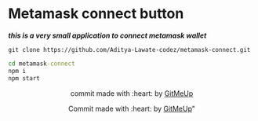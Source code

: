 # Metamask connect button

**_this is a very small application to connect metamask wallet_**

```cli
git clone https://github.com/Aditya-Lawate-codez/metamask-connect.git
```

```cmd
cd metamask-connect
npm i
npm start
```

<p align ="center">
commit made with :heart: by 
<a href="https://github.com/Aditya-Lawate-codez/gitRobo">GitMeUp</a>
</p>
<p align ="center">Commit made with :heart: by <a href="<a href="https://github.com/Aditya-Lawate-codez/gitRobo">GitMeUp</a>"</p>